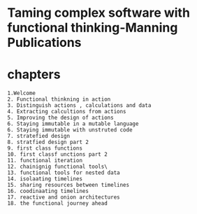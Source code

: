 # Taming complex software with functional thinking-Manning Publications


# chapters
	1.Welcome
	2. Functional thinkning in action
	3. Distinguish actions , calculations and data
	4. Extracting calcultions from actions 
	5. Improving the design of actions
	6. Staying immutable in a mutable language
	6. Staying immutable with unstruted code
	7. stratefied design
	8. stratfied design part 2
	9. first class functions 
	10. first classf unctions part 2 
	11. functional iteration 
	12. chainignig functional tools\
	13. functional tools for nested data
	14. isolaating timelines
	15. sharing resources between timelines 
	16. coodinaating timelines 
	17. reactive and onion architectures
	18. the functional journey ahead
